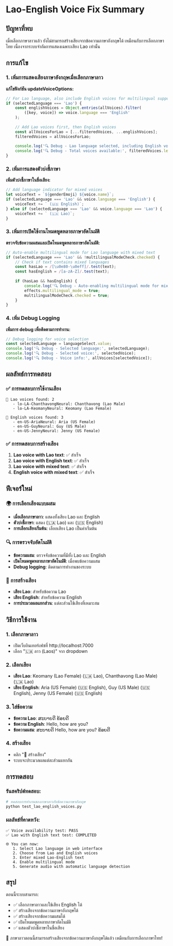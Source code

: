 # Lao-English Voice Fix Summary

## ปัญหาที่พบ

เมื่อเลือกภาษาลาวแล้ว ยังไม่สามารถสร้างเสียงจากข้อความภาษาอังกฤษได้ เหมือนกับการเลือกภาษาไทย เนื่องจากระบบจำกัดการแสดงเฉพาะเสียง Lao เท่านั้น

## การแก้ไข

### 1. เพิ่มการแสดงเสียงภาษาอังกฤษเมื่อเลือกภาษาลาว

**แก้ไขฟังก์ชัน updateVoiceOptions:**
```javascript
// For Lao language, also include English voices for multilingual support
if (selectedLanguage === 'Lao') {
    const englishVoices = Object.entries(allVoices).filter(
        ([key, voice]) => voice.language === 'English'
    );
    
    // Add Lao voices first, then English voices
    const allVoicesForLao = [...filteredVoices, ...englishVoices];
    filteredVoices = allVoicesForLao;
    
    console.log('🔍 Debug - Lao language selected, including English voices for multilingual support');
    console.log('🔍 Debug - Total voices available:', filteredVoices.length);
}
```

### 2. เพิ่มการแสดงตัวบ่งชี้ภาษา

**เพิ่มตัวบ่งชี้ภาษาในชื่อเสียง:**
```javascript
// Add language indicator for mixed voices
let voiceText = `${genderEmoji} ${voice.name}`;
if (selectedLanguage === 'Lao' && voice.language === 'English') {
    voiceText += ` (🇺🇸 English)`;
} else if (selectedLanguage === 'Lao' && voice.language === 'Lao') {
    voiceText += ` (🇱🇦 Lao)`;
}
```

### 3. เพิ่มการเปิดใช้งานโหมดพูดหลายภาษาอัตโนมัติ

**ตรวจจับข้อความผสมและเปิดโหมดพูดหลายภาษาอัตโนมัติ:**
```javascript
// Auto-enable multilingual mode for Lao language with mixed text
if (selectedLanguage === 'Lao' && !multilingualModeCheck.checked) {
    // Check if text contains mixed languages
    const hasLao = /[\u0e80-\u0eff]/.test(text);
    const hasEnglish = /[a-zA-Z]/.test(text);
    
    if (hasLao && hasEnglish) {
        console.log('🔍 Debug - Auto-enabling multilingual mode for mixed Lao-English text');
        effects.multilingual_mode = true;
        multilingualModeCheck.checked = true;
    }
}
```

### 4. เพิ่ม Debug Logging

**เพิ่มการ debug เพื่อติดตามการทำงาน:**
```javascript
// Debug logging for voice selection
const selectedLanguage = languageSelect.value;
console.log('🔍 Debug - Selected language:', selectedLanguage);
console.log('🔍 Debug - Selected voice:', selectedVoice);
console.log('🔍 Debug - Voice info:', allVoices[selectedVoice]);
```

## ผลลัพธ์การทดสอบ

### ✅ การทดสอบการใช้งานเสียง

```
📝 Lao voices found: 2
   - lo-LA-ChanthavongNeural: Chanthavong (Lao Male)
   - lo-LA-KeomanyNeural: Keomany (Lao Female)

📝 English voices found: 3
   - en-US-AriaNeural: Aria (US Female)
   - en-US-GuyNeural: Guy (US Male)
   - en-US-JennyNeural: Jenny (US Female)
```

### ✅ การทดสอบการสร้างเสียง

1. **Lao voice with Lao text**: ✅ สำเร็จ
2. **Lao voice with English text**: ✅ สำเร็จ
3. **Lao voice with mixed text**: ✅ สำเร็จ
4. **English voice with mixed text**: ✅ สำเร็จ

## ฟีเจอร์ใหม่

### 🌍 การเลือกเสียงแบบผสม
- **เมื่อเลือกภาษาลาว**: แสดงทั้งเสียง Lao และ English
- **ตัวบ่งชี้ภาษา**: แสดง (🇱🇦 Lao) และ (🇺🇸 English)
- **การเลือกเสียงเริ่มต้น**: เลือกเสียง Lao เป็นค่าเริ่มต้น

### 🔍 การตรวจจับอัตโนมัติ
- **ข้อความผสม**: ตรวจจับข้อความที่มีทั้ง Lao และ English
- **เปิดโหมดพูดหลายภาษาอัตโนมัติ**: เมื่อพบข้อความผสม
- **Debug logging**: ติดตามการทำงานของระบบ

### 🎤 การสร้างเสียง
- **เสียง Lao**: สำหรับข้อความ Lao
- **เสียง English**: สำหรับข้อความ English
- **การประมวลผลแยกส่วน**: แต่ละส่วนใช้เสียงที่เหมาะสม

## วิธีการใช้งาน

### 1. เลือกภาษาลาว
- เปิดเว็บอินเทอร์เฟซที่ http://localhost:7000
- เลือก "🇱🇦 ลาว (Laos)" จาก dropdown

### 2. เลือกเสียง
- **เสียง Lao**: Keomany (Lao Female) (🇱🇦 Lao), Chanthavong (Lao Male) (🇱🇦 Lao)
- **เสียง English**: Aria (US Female) (🇺🇸 English), Guy (US Male) (🇺🇸 English), Jenny (US Female) (🇺🇸 English)

### 3. ใส่ข้อความ
- **ข้อความ Lao**: ສະບາຍດີ ຂ້ອຍດີ
- **ข้อความ English**: Hello, how are you?
- **ข้อความผสม**: ສະບາຍດີ Hello, how are you? ຂ້ອຍດີ

### 4. สร้างเสียง
- คลิก "🚀 สร้างเสียง"
- ระบบจะประมวลผลแต่ละส่วนแยกกัน

## การทดสอบ

### รันสคริปต์ทดสอบ:
```bash
# ทดสอบการทำงานของภาษาลาวกับข้อความภาษาอังกฤษ
python test_lao_english_voices.py
```

### ผลลัพธ์ที่คาดหวัง:
```
✅ Voice availability test: PASS
✅ Lao with English text test: COMPLETED

🌐 You can now:
   1. Select Lao language in web interface
   2. Choose from Lao and English voices
   3. Enter mixed Lao-English text
   4. Enable multilingual mode
   5. Generate audio with automatic language detection
```

## สรุป

ตอนนี้ระบบสามารถ:
- ✅ เลือกภาษาลาวและใช้เสียง English ได้
- ✅ สร้างเสียงจากข้อความภาษาอังกฤษได้
- ✅ สร้างเสียงจากข้อความผสมได้
- ✅ เปิดโหมดพูดหลายภาษาอัตโนมัติ
- ✅ แสดงตัวบ่งชี้ภาษาในชื่อเสียง

🎉 ภาษาลาวตอนนี้สามารถสร้างเสียงจากข้อความภาษาอังกฤษได้แล้ว เหมือนกับการเลือกภาษาไทย! 